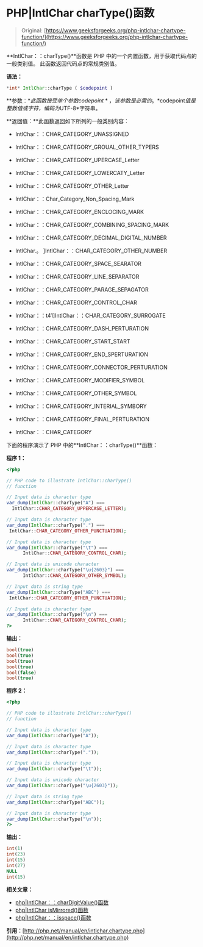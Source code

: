# PHP|IntlChar charType()函数

> Original: [https://www.geeksforgeeks.org/php-intlchar-chartype-function/](https://www.geeksforgeeks.org/php-intlchar-chartype-function/)

**IntlChar：：charType()**函数是 PHP 中的一个内置函数，用于获取代码点的一般类别值。 此函数返回代码点的常规类别值。

**语法：**

```php
*int* IntlChar::charType ( $codepoint )
```

**参数：**此函数接受单个参数*$codepoint*，该参数是必需的。 *$codepoint*值是整数值或字符，编码为*UTF-8*字符串。

**返回值：**此函数返回如下所列的一般类别内容：

*   IntlChar：：CHAR_CATEGORY_UNASSIGNED
*   IntlChar：：CHAR_CATEGORY_GROUAL_OTHER_TYPERS
*   IntlChar：：CHAR_CATEGORY_UPERCASE_Letter
*   IntlChar：：CHAR_CATEGORY_LOWERCATY_Letter

*   IntlChar：：CHAR_CATEGORY_OTHER_Letter
*   IntlChar：：Char_Category_Non_Spacing_Mark
*   IntlChar：：CHAR_CATEGORY_ENCLOCING_MARK
*   IntlChar：：CHAR_CATEGORY_COMBINING_SPACING_MARK
*   IntlChar：：CHAR_CATEGORY_DECIMAL_DIGITAL_NUMBER
*   IntlChar.。 ]IntlChar：：CHAR_CATEGORY_OTHER_NUMBER
*   IntlChar：：CHAR_CATEGORY_SPACE_SEARATOR
*   IntlChar：：CHAR_CATEGORY_LINE_SEPARATOR
*   IntlChar：：CHAR_CATEGORY_PARAGE_SEPAGATOR
*   IntlChar：：CHAR_CATEGORY_CONTROL_CHAR
*   IntlChar：：t41]IntlChar：：CHAR_CATEGORY_SURROGATE
*   IntlChar：：CHAR_CATEGORY_DASH_PERTURATION
*   IntlChar：：CHAR_CATEGORY_START_START
*   IntlChar：：CHAR_CATEGORY_END_SPERTURATION
*   IntlChar：：CHAR_CATEGORY_CONNECTOR_PERTURATION

*   IntlChar：：CHAR_CATEGORY_MODIFIER_SYMBOL
*   IntlChar：：CHAR_CATEGORY_OTHER_SYMBOL
*   IntlChar：：CHAR_CATEGORY_INTERIAL_SYMBORY
*   IntlChar：：CHAR_CATEGORY_FINAL_PERTURATION
*   IntlChar：：CHAR_CATEGORY

下面的程序演示了 PHP 中的**IntlChar：：charType()**函数：

**程序 1：**

```php
<?php

// PHP code to illustrate IntlChar::charType()
// function

// Input data is character type
var_dump(IntlChar::charType("A") === 
  IntlChar::CHAR_CATEGORY_UPPERCASE_LETTER);

// Input data is character type
var_dump(IntlChar::charType(".") === 
 IntlChar::CHAR_CATEGORY_OTHER_PUNCTUATION);

// Input data is character type
var_dump(IntlChar::charType("\t") === 
      IntlChar::CHAR_CATEGORY_CONTROL_CHAR);

// Input data is unicode character
var_dump(IntlChar::charType("\u{2603}") === 
      IntlChar::CHAR_CATEGORY_OTHER_SYMBOL);

// Input data is string type
var_dump(IntlChar::charType("ABC") === 
 IntlChar::CHAR_CATEGORY_OTHER_PUNCTUATION);

// Input data is character type
var_dump(IntlChar::charType("\n") === 
      IntlChar::CHAR_CATEGORY_CONTROL_CHAR);
?>
```

**输出：**

```php
bool(true)
bool(true)
bool(true)
bool(true)
bool(false)
bool(true)

```

**程序 2：**

```php
<?php

// PHP code to illustrate IntlChar::charType()
// function

// Input data is character type
var_dump(IntlChar::charType("A"));

// Input data is character type
var_dump(IntlChar::charType("."));

// Input data is character type
var_dump(IntlChar::charType("\t"));

// Input data is unicode character
var_dump(IntlChar::charType("\u{2603}"));

// Input data is string type
var_dump(IntlChar::charType("ABC"));

// Input data is character type
var_dump(IntlChar::charType("\n"));
?>
```

**输出：**

```php
int(1)
int(23)
int(15)
int(27)
NULL
int(15)

```

**相关文章：**

*   [php|IntlChar：：charDigitValue()函数](https://www.geeksforgeeks.org/php-intlcharchardigitvalue-function/)
*   [php|IntlChar isMirrored()函数](https://www.geeksforgeeks.org/php-intlchar-ismirrored-function/)
*   [php|IntlChar：：isspace()函数](https://www.geeksforgeeks.org/php-intlcharisspace-function/)

**引用：**[http://php.net/manual/en/intlchar.chartype.php](http://php.net/manual/en/intlchar.chartype.php)